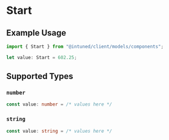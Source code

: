 # Start

## Example Usage

```typescript
import { Start } from "@intuned/client/models/components";

let value: Start = 602.25;
```

## Supported Types

### `number`

```typescript
const value: number = /* values here */
```

### `string`

```typescript
const value: string = /* values here */
```

